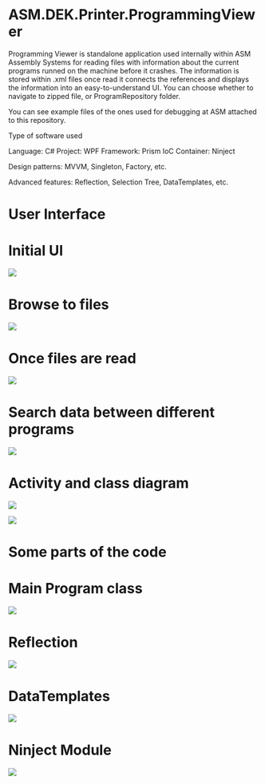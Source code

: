 # ASM.DEK.Printer.ProgrammingViewer

Programming Viewer is standalone application used internally within ASM Assembly Systems for reading files with information about the current programs runned on the machine before it crashes. The information is stored within .xml files once read it connects the references and displays the information into an easy-to-understand UI.
You can choose whether to navigate to zipped file, or ProgramRepository folder.

You can see example files of the ones used for debugging at ASM attached to this repository.

Type of software used

Language: C#
Project: WPF
Framework: Prism
IoC Container: Ninject

Design patterns: MVVM, Singleton, Factory, etc.

Advanced features: Reflection, Selection Tree, DataTemplates, etc.

# User Interface

# Initial UI

![](Images/Initialize.png)

# Browse to files

![](Images/Browse.png)

# Once files are read

![](Images/ProgramTree.png)

# Search data between different programs

![](Images/ProgramData.png)

# Activity and class diagram

![](Images/ActivityDiagram.png)

![](Images/GeneralClassDiagram.png)

# Some parts of the code

# Main Program class

![](Images/GeneralClassDiagram.png)

# Reflection

![](Images/Reflection.png)

# DataTemplates

![](Images/DataTemplates.png)

# Ninject Module

![](Images/NinjectModule.png)
